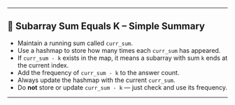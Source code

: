 
---

## 🔑 Subarray Sum Equals K – Simple Summary

* Maintain a running sum called `curr_sum`.
* Use a hashmap to store how many times each `curr_sum` has appeared.
* If `curr_sum - k` exists in the map, it means a subarray with sum `k` ends at the current index.
* Add the frequency of `curr_sum - k` to the answer count.
* Always update the hashmap with the current `curr_sum`.
* Do **not** store or update `curr_sum - k` — just check and use its frequency.

---

